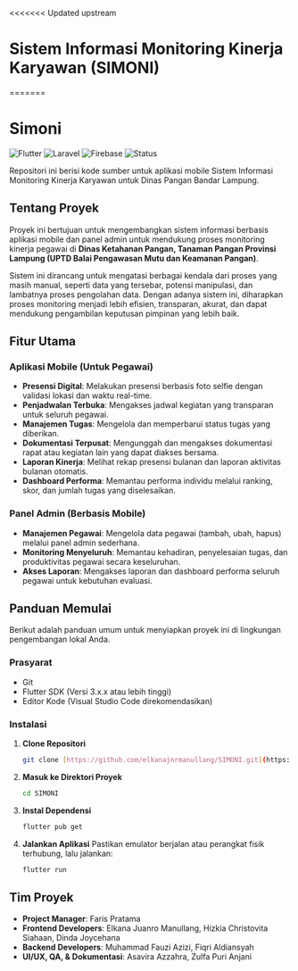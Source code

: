 <<<<<<< Updated upstream
# Sistem Informasi Monitoring Kinerja Karyawan (SIMONI)
=======
# Simoni

![Flutter](https://img.shields.io/badge/Flutter-02569B?style=for-the-badge&logo=flutter&logoColor=white) ![Laravel](https://img.shields.io/badge/Laravel-FF2D20?style=for-the-badge&logo=laravel&logoColor=white) ![Firebase](https://img.shields.io/badge/Firebase-039BE5?style=for-the-badge&logo=firebase&logoColor=white) ![Status](https://img.shields.io/badge/Status-In%20Development-blue.svg)

Repositori ini berisi kode sumber untuk aplikasi mobile Sistem Informasi Monitoring Kinerja Karyawan untuk Dinas Pangan Bandar Lampung.

## Tentang Proyek

Proyek ini bertujuan untuk mengembangkan sistem informasi berbasis aplikasi mobile dan panel admin untuk mendukung proses monitoring kinerja pegawai di **Dinas Ketahanan Pangan, Tanaman Pangan Provinsi Lampung (UPTD Balai Pengawasan Mutu dan Keamanan Pangan)**.

Sistem ini dirancang untuk mengatasi berbagai kendala dari proses yang masih manual, seperti data yang tersebar, potensi manipulasi, dan lambatnya proses pengolahan data. Dengan adanya sistem ini, diharapkan proses monitoring menjadi lebih efisien, transparan, akurat, dan dapat mendukung pengambilan keputusan pimpinan yang lebih baik.

## Fitur Utama

### Aplikasi Mobile (Untuk Pegawai)
-   **Presensi Digital**: Melakukan presensi berbasis foto selfie dengan validasi lokasi dan waktu real-time.
-   **Penjadwalan Terbuka**: Mengakses jadwal kegiatan yang transparan untuk seluruh pegawai.
-   **Manajemen Tugas**: Mengelola dan memperbarui status tugas yang diberikan.
-   **Dokumentasi Terpusat**: Mengunggah dan mengakses dokumentasi rapat atau kegiatan lain yang dapat diakses bersama.
-   **Laporan Kinerja**: Melihat rekap presensi bulanan dan laporan aktivitas bulanan otomatis.
-   **Dashboard Performa**: Memantau performa individu melalui ranking, skor, dan jumlah tugas yang diselesaikan.

### Panel Admin (Berbasis Mobile)
-   **Manajemen Pegawai**: Mengelola data pegawai (tambah, ubah, hapus) melalui panel admin sederhana.
-   **Monitoring Menyeluruh**: Memantau kehadiran, penyelesaian tugas, dan produktivitas pegawai secara keseluruhan.
-   **Akses Laporan**: Mengakses laporan dan dashboard performa seluruh pegawai untuk kebutuhan evaluasi.

## Panduan Memulai

Berikut adalah panduan umum untuk menyiapkan proyek ini di lingkungan pengembangan lokal Anda.

### Prasyarat

-   Git
-   Flutter SDK (Versi 3.x.x atau lebih tinggi)
-   Editor Kode (Visual Studio Code direkomendasikan)

### Instalasi

1.  **Clone Repositori**
    ```sh
    git clone [https://github.com/elkanajnrmanullang/SIMONI.git](https://github.com/elkanajnrmanullang/SIMONI.git)
    ```
2.  **Masuk ke Direktori Proyek**
    ```sh
    cd SIMONI
    ```
3.  **Instal Dependensi**
    ```sh
    flutter pub get
    ```
4.  **Jalankan Aplikasi**
    Pastikan emulator berjalan atau perangkat fisik terhubung, lalu jalankan:
    ```sh
    flutter run
    ```

## Tim Proyek

-   **Project Manager**: Faris Pratama
-   **Frontend Developers**: Elkana Juanro Manullang, Hizkia Christovita Siahaan, Dinda Joycehana
-   **Backend Developers**: Muhammad Fauzi Azizi, Fiqri Aldiansyah
-   **UI/UX, QA, & Dokumentasi**: Asavira Azzahra, Zulfa Puri Anjani

